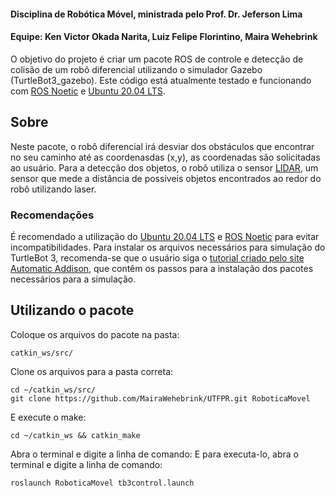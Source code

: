 #### Disciplina de Robótica Móvel, ministrada pelo Prof. Dr. Jeferson Lima 
#### Equipe: Ken Victor Okada Narita, Luiz Felipe Florintino, Maira Wehebrink
O objetivo do projeto é criar um pacote ROS de controle e detecção de colisão de um robô diferencial utilizando o simulador Gazebo (TurtleBot3_gazebo).
Este código está atualmente testado e funcionando com [ROS Noetic](http://wiki.ros.org/noetic/) e [Ubuntu 20.04 LTS](https://releases.ubuntu.com/20.04/).
## Sobre
Neste pacote, o robô diferencial irá desviar dos obstáculos que encontrar no seu caminho até as coordenasdas (x,y), as coordenadas são solicitadas ao usuário.
Para a detecção dos objetos, o robô utiliza o sensor [LIDAR](https://emanual.robotis.com/docs/en/platform/turtlebot3/appendix_lds_01/), um sensor que mede a distância de possiveis objetos encontrados ao redor do robô utilizando laser.
### Recomendações
É recomendado a utilização do [Ubuntu 20.04 LTS](https://releases.ubuntu.com/20.04/) e [ROS Noetic](http://wiki.ros.org/noetic/) para evitar incompatibilidades.
Para instalar os arquivos necessários para simulação do TurtleBot 3, recomenda-se que o usuário siga o [tutorial criado pelo site Automatic Addison](https://automaticaddison.com/how-to-launch-the-turtlebot3-simulation-with-ros/), que contêm os passos para a instalação dos pacotes necessários para a simulação. 

## Utilizando o pacote

Coloque os arquivos do pacote na pasta:

```
catkin_ws/src/
```
Clone os arquivos para a pasta correta:
```
cd ~/catkin_ws/src/
git clone https://github.com/MairaWehebrink/UTFPR.git RoboticaMovel
```
E execute o make:
```
cd ~/catkin_ws && catkin_make
```

Abra o terminal e digite a linha de comando:
E para executa-lo, abra o terminal e digite a linha de comando:

```
roslaunch RoboticaMovel tb3control.launch
